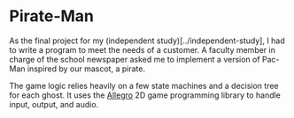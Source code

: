 # Pirate-Man

As the final project for my (independent study)[../independent-study], I had to
write a program to meet the needs of a customer. A faculty member in charge of
the school newspaper asked me to implement a version of Pac-Man inspired by our
mascot, a pirate.

The game logic relies heavily on a few state machines and a decision tree for
each ghost. It uses the [Allegro](http://liballeg.org/) 2D game programming
library to handle input, output, and audio.
